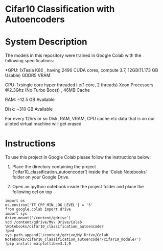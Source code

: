 # Cifar10 Classification with Autoencoders


# System Description 

The models in this repository were trained in Google Colab with the following specifications:

*GPU: 1xTesla K80 , having 2496 CUDA cores, compute 3.7,  12GB(11.173 GB Usable) GDDR5  VRAM

CPU: 1xsingle core hyper threaded i.e(1 core, 2 threads) Xeon Processors @2.3Ghz (No Turbo Boost) , 46MB Cache

RAM: ~12.5 GB Available

Disk: ~310 GB Available 
 
For every 12hrs or so Disk, RAM, VRAM, CPU cache etc data that is on our alloted virtual machine will get erased 

# Instructions

To use this project in Google Colab please follow the instructions below:

1. Place the directory containing the project ('cifar10_classification_autoencoder') inside the 'Colab Notebooks' folder on your Google Drive. 

2. Open an ipython notebook inside the project folder and place the following cel on top 

```
import os
os.environ['TF_CPP_MIN_LOG_LEVEL'] = '3'
from google.colab import drive
import sys
drive.mount('/content/gdrive')
%cd /content/gdrive/My\ Drive/Colab \Notebooks/cifar10_classification_autoencoder
!pwd
sys.path.append('/content/gdrive/My Drive/Colab Notebooks/cifar10_classification_autoencoder/cifar10_module/')
!pip install matplotlib==3.1.0
```

